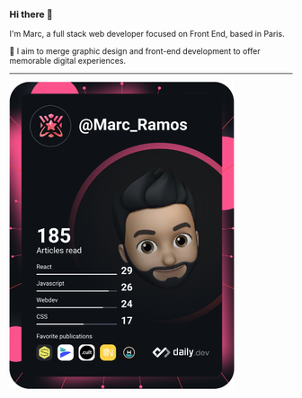 ### Hi there 👋
I'm Marc, a full stack web developer focused on Front End, based in Paris. 


💚 I aim to merge graphic design and front-end development to offer memorable digital experiences.

----------------------------------------------

<a href="https://app.daily.dev/Marc_Ramos" target="_blank"><img src="https://github.com/gitmarcramos/gitmarcramos/blob/main/devcard.svg" width="400" alt="Marc Ramos's Dev Card"/></a>

<!--
**gitmarcramos/gitmarcramos** is a ✨ _special_ ✨ repository because its `README.md` (this file) appears on your GitHub profile.

Here are some ideas to get you started:

- 🔭 I’m currently working on ...
- 🌱 I’m currently learning ...
- 👯 I’m looking to collaborate on ...
- 🤔 I’m looking for help with ...
- 💬 Ask me about ...
- 📫 How to reach me: ...
- 😄 Pronouns: ...
- ⚡ Fun fact: ...
-->
